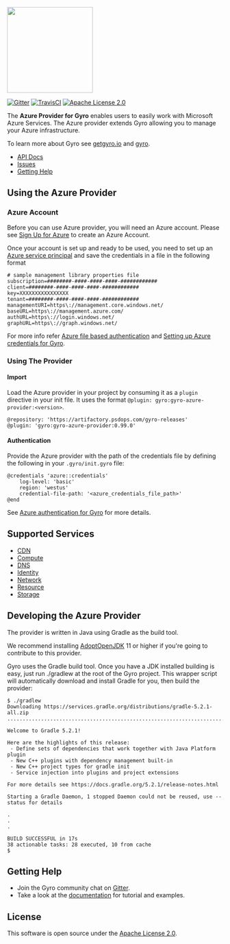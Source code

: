 <img src="https://github.com/perfectsense/gyro/blob/master/etc/gyro.png" height="200"/>

[![Gitter](https://img.shields.io/gitter/room/perfectsense/gyro)](https://gitter.im/perfectsense/gyro)
[![TravisCI](https://api.travis-ci.org/perfectsense/gyro-azure-provider.svg?branch=master)](https://travis-ci.org/perfectsense/gyro-azure-provider)
[![Apache License 2.0](https://img.shields.io/github/license/perfectsense/gyro-azure-provider)](https://github.com/perfectsense/gyro-azure-provider/blob/master/LICENSE)


The **Azure Provider for Gyro** enables users to easily work with Microsoft Azure Services. The Azure provider extends Gyro allowing you to manage your Azure infrastructure.

To learn more about Gyro see [getgyro.io](https://getgyro.io) and [gyro](https://github.com/perfectsense/gyro). 

* [API Docs](https://gyro.dev/providers/azure/index.html)
* [Issues](https://github.com/perfectsense/gyro-azure-provider/issues)
* [Getting Help](#getting-help)

## Using the Azure Provider

### Azure Account ###

Before you can use Azure provider, you will need an Azure account. Please see [Sign Up for Azure](https://azure.microsoft.com/en-us/) to create an Azure Account.

Once your account is set up and ready to be used, you need to set up an [Azure service principal](https://docs.microsoft.com/en-us/azure/active-directory/develop/app-objects-and-service-principals) and save the credentials in a file in the following format

```
# sample management library properties file
subscription=########-####-####-####-############
client=########-####-####-####-############
key=XXXXXXXXXXXXXXXX
tenant=########-####-####-####-############
managementURI=https\://management.core.windows.net/
baseURL=https\://management.azure.com/
authURL=https\://login.windows.net/
graphURL=https\://graph.windows.net/
``` 
For more info refer [Azure file based authentication](https://docs.microsoft.com/en-us/azure/java/java-sdk-azure-authenticate#file-based-authentication-preview) and  [Setting up Azure credentials for Gyro](https://gyro.dev/providers/azure/index.html#authentication).

### Using The Provider ###

#### Import ####

Load the Azure provider in your project by consuming it as a `plugin` directive in your init file. It uses the format `@plugin: gyro:gyro-azure-provider:<version>`.

```shell
@repository: 'https://artifactory.psdops.com/gyro-releases'
@plugin: 'gyro:gyro-azure-provider:0.99.0'
```

#### Authentication ####

Provide the Azure provider with the path of the credentials file by defining the following in your `.gyro/init.gyro` file:

```
@credentials 'azure::credentials'
    log-level: 'basic'
    region: 'westus'
    credential-file-path: '<azure_credentials_file_path>'
@end
```

See [Azure authentication for Gyro](https://gyro.dev/providers/azure/index.html#authentication) for more details.

## Supported Services

* [CDN](https://gyro.dev/providers/azure/cdn/index.html)
* [Compute](https://gyro.dev/providers/azure/compute/index.html)
* [DNS](https://gyro.dev/providers/azure/dns/index.html)
* [Identity](https://gyro.dev/providers/azure/identity/index.html)
* [Network](https://gyro.dev/providers/azure/network/index.html)
* [Resource](https://gyro.dev/providers/azure/resources/index.html)
* [Storage](https://gyro.dev/providers/azure/storage/index.html)

## Developing the Azure Provider

The provider is written in Java using Gradle as the build tool.

We recommend installing [AdoptOpenJDK](https://adoptopenjdk.net/) 11 or higher if you're going to contribute to this provider. 

Gyro uses the Gradle build tool. Once you have a JDK installed building is easy, just run ./gradlew at the root of the Gyro project. This wrapper script will automatically download and install Gradle for you, then build the provider:
```shell
$ ./gradlew
Downloading https://services.gradle.org/distributions/gradle-5.2.1-all.zip
..............................................................................................................................

Welcome to Gradle 5.2.1!

Here are the highlights of this release:
 - Define sets of dependencies that work together with Java Platform plugin
 - New C++ plugins with dependency management built-in
 - New C++ project types for gradle init
 - Service injection into plugins and project extensions

For more details see https://docs.gradle.org/5.2.1/release-notes.html

Starting a Gradle Daemon, 1 stopped Daemon could not be reused, use --status for details

.
.
.

BUILD SUCCESSFUL in 17s
38 actionable tasks: 28 executed, 10 from cache
$
```

## Getting Help

* Join the Gyro community chat on [Gitter](https://gitter.im/perfectsense/gyro).
* Take a look at the [documentation](https://gyro.dev/providers/azure/index.html) for tutorial and examples.

## License

This software is open source under the [Apache License 2.0](https://github.com/perfectsense/gyro-azure-provider/blob/master/LICENSE).
